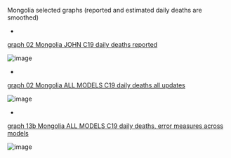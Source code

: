 Mongolia selected graphs (reported and estimated daily deaths are smoothed) 

*

[graph 02 Mongolia JOHN C19 daily deaths reported](https://github.com/pourmalek/CovidLongitudinal/blob/main/output/countries/Mongolia/graph%2002%20Mongolia%20JOHN%20C19%20daily%20deaths%20reported.pdf)

![image](https://github.com/pourmalek/CovidLongitudinal/assets/30849720/5af4e66a-31a4-4230-8be8-75fe11184863)

*

[graph 02 Mongolia ALL MODELS C19 daily deaths all updates](https://github.com/pourmalek/CovidLongitudinal/blob/main/output/countries/Mongolia/graph%2002%20Mongolia%20ALL%20MODELS%20C19%20daily%20deaths%20all%20updates.pdf)

![image](https://github.com/pourmalek/CovidLongitudinal/assets/30849720/4e239b50-cde1-4559-bcb5-50ce94f5ba2e)

*

[graph 13b Mongolia ALL MODELS C19 daily deaths, error measures across models](https://github.com/pourmalek/CovidLongitudinal/blob/main/output/countries/Mongolia/graph%2013b%20Mongolia%20ALL%20MODELS%20C19%20daily%20deaths%2C%20error%20measures%20across%20models.pdf)

![image](https://github.com/pourmalek/CovidLongitudinal/assets/30849720/032f73e9-7a16-4a4d-b0c7-b42539081520)
